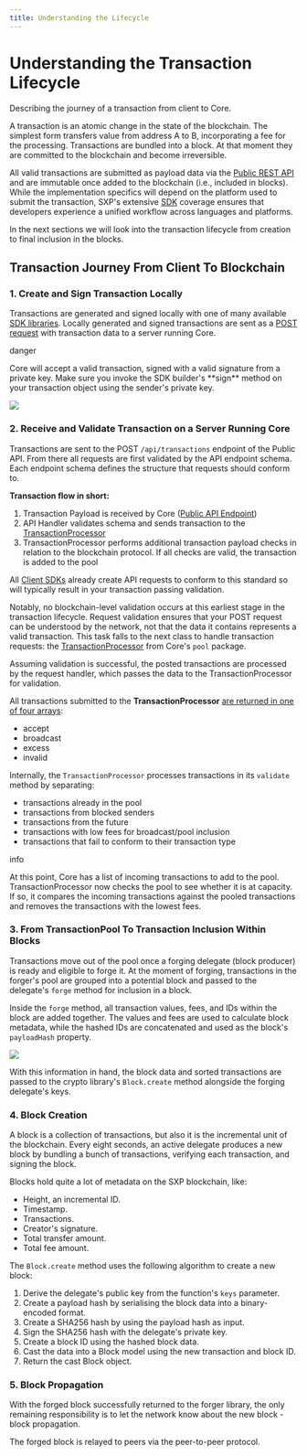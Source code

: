 ```yaml
---
title: Understanding the Lifecycle
---
```


# Understanding the Transaction Lifecycle

Describing the journey of a transaction from client to Core.

<div class="admonition success">
    <p>A transaction is an atomic change in the state of the blockchain. The simplest form transfers value from address A to B, incorporating a fee for the processing. Transactions are bundled into a block. At that moment they are committed to the blockchain and become irreversible.</p>
</div>

All valid transactions are submitted as payload data via the [Public REST API](/api/public-rest-api/getting-started) and are immutable once added to the blockchain (i.e., included in blocks). While the implementation specifics will depend on the platform used to submit the transaction, SXP's extensive [SDK](/api) coverage ensures that developers experience a unified workflow across languages and platforms.

In the next sections we will look into the transaction lifecycle from creation to final inclusion in the blocks.

## Transaction Journey From Client To Blockchain

### 1. Create and Sign Transaction Locally

Transactions are generated and signed locally with one of many available [SDK libraries](/sdk/documentation). Locally generated and signed transactions are sent as a <a href="https://api.solar.org/#/Transactions/post_transactions" target="_blank" rel="noopener noreferrer">POST request</a> with transaction data to a server running Core.

<div class="admonition danger">
    <p class="admonition-title">danger</p>
    <p>Core will accept a valid transaction, signed with a valid signature from a private key. Make sure you invoke the SDK builder's **sign** method on your transaction object using the sender's private key.</p>
</div>

![](/core/assets/send_to_node.png)

### 2. Receive and Validate Transaction on a Server Running Core

Transactions are sent to the POST `/api/transactions` endpoint of the Public API. From there all requests are first validated by the API endpoint schema. Each endpoint schema defines the structure that requests should conform to.

**Transaction flow in short:**

1. Transaction Payload is received by Core ([Public API Endpoint](/api/public-rest-api/endpoints))
2. API Handler validates schema and sends transaction to the <a href="https://github.com/Solar-network/core/blob/75e3aa11e3466956fc7a860671bd4dd870a9d9fa/packages/pool/src/processor.ts" target="_blank" rel="noopener noreferrer">TransactionProcessor</a>
3. TransactionProcessor performs additional transaction payload checks in relation to the blockchain protocol. If all checks are valid, the transaction is added to the pool

<div class="admonition success">
    <p class="admonition-title"></p>
    <p>All <a href="/sdk/documentation">Client SDKs</a> already create API requests to conform to this standard so will typically result in your transaction passing validation.</p>
</div>

Notably, no blockchain-level validation occurs at this earliest stage in the transaction lifecycle. Request validation ensures that your POST request can be understood by the network, not that the data it contains represents a valid transaction. This task falls to the next class to handle transaction requests: the <a href="https://github.com/Solar-network/core/blob/75e3aa11e3466956fc7a860671bd4dd870a9d9fa/packages/pool/src/processor.ts" target="_blank" rel="noopener noreferrer">TransactionProcessor</a> from Core's `pool` package.

Assuming validation is successful, the posted transactions are processed by the request handler, which passes the data to the TransactionProcessor for validation.

All transactions submitted to the **TransactionProcessor** <a href="https://api.solar.org/#/Transactions/post_transactions" target="_blank" rel="noopener noreferrer">are returned in one of four arrays</a>:

* accept
* broadcast
* excess
* invalid

Internally, the `TransactionProcessor` processes transactions in its `validate` method by separating:

* transactions already in the pool
* transactions from blocked senders
* transactions from the future
* transactions with low fees for broadcast/pool inclusion
* transactions that fail to conform to their transaction type

<div class="admonition info">
    <p class="admonition-title">info</p>
    <p>At this point, Core has a list of incoming transactions to add to the pool. TransactionProcessor now checks the pool to see whether it is at capacity. If so, it compares the incoming transactions against the pooled transactions and removes the transactions with the lowest fees.</p>
</div>

### 3. From TransactionPool To Transaction Inclusion Within Blocks

Transactions move out of the pool once a forging delegate (block producer) is ready and eligible to forge it. At the moment of forging, transactions in the forger's pool are grouped into a potential block and passed to the delegate's `forge` method for inclusion in a block.

Inside the `forge` method, all transaction values, fees, and IDs within the block are added together. The values and fees are used to calculate block metadata, while the hashed IDs are concatenated and used as the block's `payloadHash` property.

![](/core/assets/forger.png)

With this information in hand, the block data and sorted transactions are passed to the crypto library's `Block.create` method alongside the forging delegate's keys.

### 4. Block Creation

A block is a collection of transactions, but also it is the incremental unit of the blockchain. Every eight seconds, an active delegate produces a new block by bundling a bunch of transactions, verifying each transaction, and signing the block.

Blocks hold quite a lot of metadata on the SXP blockchain, like:

* Height, an incremental ID.
* Timestamp.
* Transactions.
* Creator's signature.
* Total transfer amount.
* Total fee amount.

The `Block.create` method uses the following algorithm to create a new block:

1. Derive the delegate's public key from the function's `keys` parameter.
2. Create a payload hash by serialising the block data into a binary-encoded format.
3. Create a SHA256 hash by using the payload hash as input.
4. Sign the SHA256 hash with the delegate's private key.
5. Create a block ID using the hashed block data.
6. Cast the data into a Block model using the new transaction and block ID.
7. Return the cast Block object.

### 5. Block Propagation

With the forged block successfully returned to the forger library, the only remaining responsibility is to let the network know about the new block - block propagation.

The forged block is relayed to peers via the peer-to-peer protocol.

